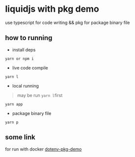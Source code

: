 # liquidjs with pkg demo

use typescript for code writing && pkg for  package binary file

## how to running

* install deps

```code
yarn or npm i
```

* live code compile

```code
yarn l
```

* local running

> may be run `yarn l`first

```code
yarn app  
```

* package binary file

```code
yarn p
```

## some link

for run with docker [dotenv-pkg-demo](https://github.com/rongfengliang/dotenv-pkg-demo)
